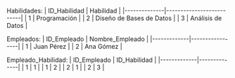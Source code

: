 Habilidades:
| ID_Habilidad | Habilidad                |
|--------------|--------------------------|
| 1            | Programación             |
| 2            | Diseño de Bases de Datos |
| 3            | Análisis de Datos        |

Empleados:
| ID_Empleado | Nombre_Empleado |
|-------------|-----------------|
| 1           | Juan Pérez      |
| 2           | Ana Gómez       |

Empleado_Habilidad:
| ID_Empleado | ID_Habilidad |
|-------------|--------------|
| 1           | 1            |
| 1           | 2            |
| 2           | 1            |
| 2           | 3            |
